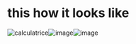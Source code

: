 # this how it looks like 

![calculatrice](https://user-images.githubusercontent.com/80116765/168708487-5d11cf68-51d1-485f-b890-e657c7d39680.PNG)![image](https://user-images.githubusercontent.com/80116765/168708762-50d09b1c-0a32-4632-8cfa-b67c8b79e110.png)![image](https://user-images.githubusercontent.com/80116765/168708815-18d1a0f1-ee21-4b12-8976-91146378d1f9.png)


